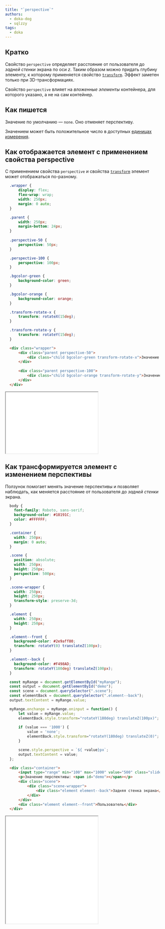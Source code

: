 ```yaml
---
title: "`perspective`"
authors:
  - doka-dog
  - sqlzzy
tags:
  - doka
---
```


## Кратко

Свойство `perspective` определяет расстояние от пользователя до _задней стенки_ экрана по оси _z_. Таким образом можно придать глубину элементу, к которому применяется свойство [`transform`](/css/transform/). Эффект заметен только при 3D-трансформациях.

Свойство `perspective` влияет на *вложенные элементы* контейнера, для которого указано, а не на сам контейнер.

## Как пишется

Значение по умолчанию — `none`. Оно отменяет перспективу.

Значением может быть положительное число в доступных [единицах измерения](/css/numeric-types/).

## Как отображается элемент с применением свойства perspective

С применением свойства `perspective` и свойства [`transform`](/css/transform/) элемент может отображаться по-разному. 

```css
  .wrapper {
      display: flex;
      flex-wrap: wrap;
      width: 250px;
      margin: 0 auto;
  }

  .parent {
      width: 250px;
      margin-bottom: 24px;
  }
  
  .perspective-50 {
      perspective: 50px;
  }

  .perspective-100 {
      perspective: 100px;
  }

  .bgcolor-green {
      background-color: green;
  }

  .bgcolor-orange {
      background-color: orange;
  }

  .transform-rotate-x {
      transform: rotateX(15deg);
  }

  .transform-rotate-y {
      transform: rotateY(15deg);
  }
```

```html
  <div class="wrapper">
      <div class="parent perspective-50">
          <div class="child bgcolor-green transform-rotate-x">Значение перспективы: 50</div>
      </div>
  
      <div class="parent perspective-100">
          <div class="child bgcolor-orange transform-rotate-y">Значение перспективы: 100</div>
      </div>
  </div>
```

<iframe title="Как отображается элемент с применением свойства perspective" src="demos/static/" height="200"></iframe>

## Как трансформируется элемент с изменением перспективы

Ползунок помогает менять значение перспективы и позволяет наблюдать, как меняется расстояние от пользователя до _задней стенки_ экрана.

```css
  body {
    font-family: Roboto, sans-serif;
    background-color: #18191C;
    color: #FFFFFF;
  }

  .container {
    width: 250px;
    margin: 0 auto;
  }

  .scene {
    position: absolute;
    width: 250px;
    height: 250px;
    perspective: 500px;
  }

  .scene-wrapper {
    width: 250px;
    height: 250px;
    transform-style: preserve-3d;
  }

  .element {
    width: 250px;
    height: 250px;
  }

  .element--front {
    background-color: #2e9aff80;
    transform: rotateY(0) translateZ(100px);
  }

  .element--back {
    background-color: #F498AD;
    transform: rotateY(180deg) translateZ(100px);
  }
```

```js
  const myRange = document.getElementById("myRange");
  const output = document.getElementById("demo");
  const scene = document.querySelector(".scene");
  const elementBack = document.querySelector(".element--back");
  output.textContent = myRange.value;

  myRange.onchange = myRange.oninput = function() {
      let value = myRange.value;
      elementBack.style.transform="rotateY(180deg) translateZ(100px)";
      
      if (value === '1000') {
          value = 'none';
          elementBack.style.transform="rotateY(180deg) translateZ(0)";
      }

      scene.style.perspective = `${ +value}px`;
      output.textContent = value;
  };
```

```html
  <div class="container">
      <input type="range" min="100" max="1000" value="500" class="slider" id="myRange">
      <p>Значение перспективы: <span id="demo"></span></p>
      <div class="scene">
          <div class="scene-wrapper">
              <div class="element element--back">Задняя стенка экрана</div>
          </div>
      </div>
      <div class="element element--front">Пользователь</div>
  </div>
```

<iframe title="Как трансформируется элемент с изменением перспективы" src="demos/dynamic/" height="350"></iframe>
